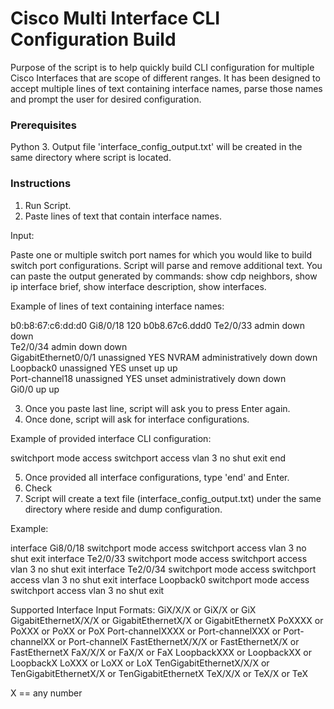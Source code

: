 # Cisco Multi Interface CLI Configuration Build

Purpose of the script is to help quickly build CLI configuration for multiple Cisco Interfaces that are scope of different ranges. It has been designed to accept multiple lines of text containing interface names, parse those names and prompt the user for desired configuration. 

### Prerequisites

Python 3.
Output file 'interface_config_output.txt' will be created in the same directory where script is located.


### Instructions

1.	Run Script. 
2.	Paste lines of text that contain interface names.

Input:

Paste one or multiple switch port names for which you would like to build 
switch port configurations. Script will parse and remove additional text. 
You can paste the output generated by commands: show cdp neighbors, show ip interface brief, show interface description, show interfaces.

Example of lines of text containing interface names:

b0:b8:67:c6:dd:d0   Gi8/0/18       120                        b0b8.67c6.ddd0
Te2/0/33                       admin down     down    
Te2/0/34                       admin down     down  
GigabitEthernet0/0/1   unassigned      YES NVRAM  administratively down down   
Loopback0              unassigned      YES unset  up                    up  
Port-channel18         unassigned      YES unset  administratively down down  
Gi0/0                          up             up  

3. Once you paste last line, script will ask you to press Enter again. 
4. Once done, script will ask for interface configurations. 

Example of provided interface CLI configuration:

switchport mode access
switchport access vlan 3
no shut
exit
end

5. Once provided all interface configurations, type 'end' and Enter. 
6. Check 
7. Script will create a text file (interface_config_output.txt) under the same directory where reside and dump configuration. 

Example:

interface Gi8/0/18
switchport mode access
switchport access vlan 3
no shut
exit
interface Te2/0/33
switchport mode access
switchport access vlan 3
no shut
exit
interface Te2/0/34
switchport mode access
switchport access vlan 3
no shut
exit
interface Loopback0
switchport mode access
switchport access vlan 3
no shut
exit

Supported Interface Input Formats:
GiX/X/X or GiX/X or GiX
GigabitEthernetX/X/X or GigabitEthernetX/X or GigabitEthernetX
PoXXXX or PoXXX or PoXX or PoX
Port-channelXXXX or Port-channelXXX or Port-channelXX or Port-channelX
FastEthernetX/X/X or FastEthernetX/X or FastEthernetX
FaX/X/X or FaX/X or FaX
LoopbackXXX or LoopbackXX or LoopbackX
LoXXX or LoXX or LoX
TenGigabitEthernetX/X/X or TenGigabitEthernetX/X or TenGigabitEthernetX
TeX/X/X or TeX/X or TeX

X == any number

